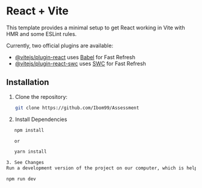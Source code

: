# React + Vite

This template provides a minimal setup to get React working in Vite with HMR and some ESLint rules.

Currently, two official plugins are available:

- [@vitejs/plugin-react](https://github.com/vitejs/vite-plugin-react/blob/main/packages/plugin-react/README.md) uses [Babel](https://babeljs.io/) for Fast Refresh
- [@vitejs/plugin-react-swc](https://github.com/vitejs/vite-plugin-react-swc) uses [SWC](https://swc.rs/) for Fast Refresh


## Installation

1. Clone the repository:

   ```bash
   git clone https://github.com/Ibom99/Assessment

2. Install Dependencies

```bash
   npm install

   or

   yarn install

3. See Changes
Run a development version of the project on our computer, which is helpful for seeing and testing changes.

npm run dev